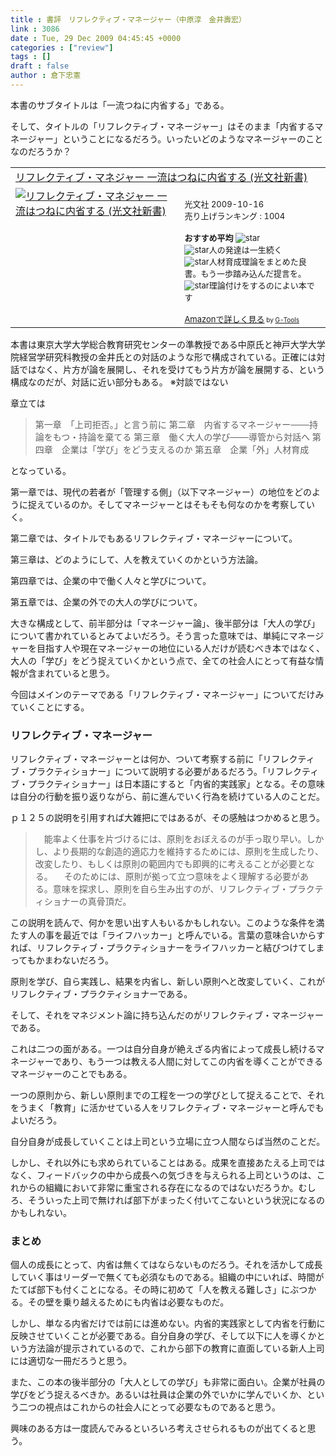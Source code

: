```yaml
---
title : 書評　リフレクティブ・マネージャー（中原淳　金井壽宏）
link : 3086
date : Tue, 29 Dec 2009 04:45:45 +0000
categories : ["review"]
tags : []
draft : false
author : 倉下忠憲
---
```


本書のサブタイトルは「一流つねに内省する」である。

そして、タイトルの「リフレクティブ・マネージャー」はそのまま「内省するマネージャー」ということになるだろう。いったいどのようなマネージャーのことなのだろうか？

<table  border="0" cellpadding="5"><tr><td colspan="2"><a href="http://www.amazon.co.jp/%E3%83%AA%E3%83%95%E3%83%AC%E3%82%AF%E3%83%86%E3%82%A3%E3%83%96%E3%83%BB%E3%83%9E%E3%83%8D%E3%82%B8%E3%83%A3%E3%83%BC-%E4%B8%80%E6%B5%81%E3%81%AF%E3%81%A4%E3%81%AD%E3%81%AB%E5%86%85%E7%9C%81%E3%81%99%E3%82%8B-%E5%85%89%E6%96%87%E7%A4%BE%E6%96%B0%E6%9B%B8-%E4%B8%AD%E5%8E%9F-%E6%B7%B3/dp/4334035280%3FSubscriptionId%3D15SMZCTB9V8NGR2TW082%26tag%3Drashita1000-22%26linkCode%3Dxm2%26camp%3D2025%26creative%3D165953%26creativeASIN%3D4334035280" target="_top">リフレクティブ・マネジャー 一流はつねに内省する (光文社新書)</a><img src='http://www.assoc-amazon.jp/e/ir?t=rashita1000-22&l=ur2&o=9' width='1' height='1' border='0' alt='' /></td></tr><tr><td valign="top"><a href="http://www.amazon.co.jp/%E3%83%AA%E3%83%95%E3%83%AC%E3%82%AF%E3%83%86%E3%82%A3%E3%83%96%E3%83%BB%E3%83%9E%E3%83%8D%E3%82%B8%E3%83%A3%E3%83%BC-%E4%B8%80%E6%B5%81%E3%81%AF%E3%81%A4%E3%81%AD%E3%81%AB%E5%86%85%E7%9C%81%E3%81%99%E3%82%8B-%E5%85%89%E6%96%87%E7%A4%BE%E6%96%B0%E6%9B%B8-%E4%B8%AD%E5%8E%9F-%E6%B7%B3/dp/4334035280%3FSubscriptionId%3D15SMZCTB9V8NGR2TW082%26tag%3Drashita1000-22%26linkCode%3Dxm2%26camp%3D2025%26creative%3D165953%26creativeASIN%3D4334035280" target="_top"><img src="http://ecx.images-amazon.com/images/I/316CDL87SyL._SL160_.jpg" border="0" alt="リフレクティブ・マネジャー 一流はつねに内省する (光文社新書)" /></a></td><td valign="top"><font size="-1"><br />光文社  2009-10-16<br />売り上げランキング : 1004<br /><br /><strong>おすすめ平均  </strong><img src="http://g-images.amazon.com/images/G/01/detail/stars-4-0.gif" alt="star" /><br /><img src="http://g-images.amazon.com/images/G/01/detail/stars-4-0.gif" alt="star" />人の発達は一生続く<br /><img src="http://g-images.amazon.com/images/G/01/detail/stars-3-0.gif" alt="star" />人材育成理論をまとめた良書。もう一歩踏み込んだ提言を。<br /><img src="http://g-images.amazon.com/images/G/01/detail/stars-4-0.gif" alt="star" />理論付けをするのによい本です<br /><br /><a href="http://www.amazon.co.jp/%E3%83%AA%E3%83%95%E3%83%AC%E3%82%AF%E3%83%86%E3%82%A3%E3%83%96%E3%83%BB%E3%83%9E%E3%83%8D%E3%82%B8%E3%83%A3%E3%83%BC-%E4%B8%80%E6%B5%81%E3%81%AF%E3%81%A4%E3%81%AD%E3%81%AB%E5%86%85%E7%9C%81%E3%81%99%E3%82%8B-%E5%85%89%E6%96%87%E7%A4%BE%E6%96%B0%E6%9B%B8-%E4%B8%AD%E5%8E%9F-%E6%B7%B3/dp/4334035280%3FSubscriptionId%3D15SMZCTB9V8NGR2TW082%26tag%3Drashita1000-22%26linkCode%3Dxm2%26camp%3D2025%26creative%3D165953%26creativeASIN%3D4334035280" target="_top">Amazonで詳しく見る</a></font><font size="-2"> by <a href="http://www.goodpic.com/mt/aws/index.html" >G-Tools</a></font></td></tr></table>

本書は東京大学大学総合教育研究センターの準教授である中原氏と神戸大学大学院経営学研究科教授の金井氏との対話のような形で構成されている。正確には対話ではなく、片方が論を展開し、それを受けてもう片方が論を展開する、という構成なのだが、対話に近い部分もある。
※対談ではない

章立ては



<blockquote>第一章　「上司拒否。」と言う前に
第二章　内省するマネージャー───持論をもつ・持論を棄てる
第三章　働く大人の学び───導管から対話へ
第四章　企業は「学び」をどう支えるのか
第五章　企業「外」人材育成</blockquote>



となっている。

第一章では、現代の若者が「管理する側」（以下マネージャー）の地位をどのように捉えているのか。そしてマネージャーとはそもそも何なのかを考察していく。

第二章では、タイトルでもあるリフレクティブ・マネージャーについて。

第三章は、どのようにして、人を教えていくのかという方法論。

第四章では、企業の中で働く人々と学びについて。

第五章では、企業の外での大人の学びについて。

大きな構成として、前半部分は「マネージャー論」、後半部分は「大人の学び」について書かれているとみてよいだろう。そう言った意味では、単純にマネージャーを目指す人や現在マネージャーの地位にいる人だけが読むべき本ではなく、大人の「学び」をどう捉えていくかという点で、全ての社会人にとって有益な情報が含まれていると思う。

今回はメインのテーマである「リフレクティブ・マネージャー」についてだけみていくことにする。

<h3>リフレクティブ・マネージャー</h3>
リフレクティブ・マネージャーとは何か、ついて考察する前に「リフレクティブ・プラクティショナー」について説明する必要があるだろう。「リフレクティブ・プラクティショナー」は日本語にすると「内省的実践家」となる。その意味は自分の行動を振り返りながら、前に進んでいく行為を続けている人のことだ。

ｐ１２５の説明を引用すれば大雑把にではあるが、その感触はつかめると思う。


<blockquote>
　能率よく仕事を片づけるには、原則をおぼえるのが手っ取り早い。しかし、より長期的な創造的適応力を維持するためには、原則を生成したり、改変したり、もしくは原則の範囲内でも即興的に考えることが必要となる。
　そのためには、原則が拠って立つ意味をよく理解する必要がある。意味を探求し、原則を自ら生み出すのが、リフレクティブ・プラクティショナーの真骨頂だ。</blockquote>



この説明を読んで、何かを思い出す人もいるかもしれない。このような条件を満たす人の事を最近では「ライフハッカー」と呼んでいる。言葉の意味合いからすれば、リフレクティブ・プラクティショナーをライフハッカーと結びつけてしまってもかまわないだろう。

原則を学び、自ら実践し、結果を内省し、新しい原則へと改変していく、これがリフレクティブ・プラクティショナーである。

そして、それをマネジメント論に持ち込んだのがリフレクティブ・マネージャーである。

これは二つの面がある。一つは自分自身が絶えざる内省によって成長し続けるマネージャーであり、もう一つは教える人間に対してこの内省を導くことができるマネージャーのことでもある。

一つの原則から、新しい原則までの工程を一つの学びとして捉えることで、それをうまく「教育」に活かせている人をリフレクティブ・マネージャーと呼んでもよいだろう。

自分自身が成長していくことは上司という立場に立つ人間ならば当然のことだ。

しかし、それ以外にも求められていることはある。成果を直接あたえる上司ではなく、フィードバックの中から成長への気づきを与えられる上司というのは、これからの組織において非常に重宝される存在になるのではないだろうか。むしろ、そういった上司で無ければ部下がまったく付いてこないという状況になるのかもしれない。

<h3>まとめ</h3>
個人の成長にとって、内省は無くてはならないものだろう。それを活かして成長していく事はリーダーで無くても必須なものである。組織の中にいれば、時間がたてば部下も付くことになる。その時に初めて「人を教える難しさ」にぶつかる。その壁を乗り越えるためにも内省は必要なものだ。

しかし、単なる内省だけでは前には進めない。内省的実践家として内省を行動に反映させていくことが必要である。自分自身の学び、そして以下に人を導くかという方法論が提示されているので、これから部下の教育に直面している新人上司には適切な一冊だろうと思う。

また、この本の後半部分の「大人としての学び」も非常に面白い。企業が社員の学びをどう捉えるべきか。あるいは社員は企業の外でいかに学んでいくか、という二つの視点はこれからの社会人にとって必要なものであると思う。

興味のある方は一度読んでみるといろいろ考えさせられるものが出てくると思う。